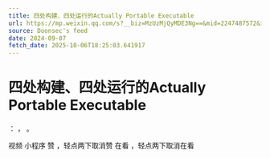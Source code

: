 ```yaml
---
title: 四处构建、四处运行的Actually Portable Executable
url: https://mp.weixin.qq.com/s?__biz=MzUzMjQyMDE3Ng==&mid=2247487572&idx=1&sn=44035b8256b85151ab1722eb5a1bb35f
source: Doonsec's feed
date: 2024-09-07
fetch_date: 2025-10-06T18:25:03.641917
---
```


# 四处构建、四处运行的Actually Portable Executable

：
，
。

视频
小程序
赞
，轻点两下取消赞
在看
，轻点两下取消在看